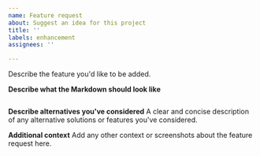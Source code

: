 ```yaml
---
name: Feature request
about: Suggest an idea for this project
title: ''
labels: enhancement
assignees: ''

---
```


Describe the feature you'd like to be added.

**Describe what the Markdown should look like**
````markdown

````

**Describe alternatives you've considered**
A clear and concise description of any alternative solutions or features you've considered.

**Additional context**
Add any other context or screenshots about the feature request here.
